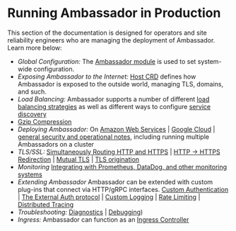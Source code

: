# Running Ambassador in Production

This section of the documentation is designed for operators and site reliability engineers who are managing the deployment of Ambassador. Learn more below:

* *Global Configuration:* The [Ambassador module](ambassador) is used to set system-wide configuration.
* *Exposing Ambassador to the Internet:* [Host CRD](host-crd) defines how Ambassador is exposed to the outside world, managing TLS, domains, and such.
* *Load Balancing:* Ambassador supports a number of different [load balancing strategies](load-balancer) as well as different ways to configure [service discovery](resolvers)
* [Gzip Compression](gzip)
* *Deploying Ambassador:* On [Amazon Web Services](ambassador-with-aws) | [Google Cloud](ambassador-with-gke) | [general security and operational notes](running), including running multiple Ambassadors on a cluster
* *TLS/SSL:* [Simultaneously Routing HTTP and HTTPS](tls/cleartext-redirection#cleartext-routing) | [HTTP -> HTTPS Redirection](tls/cleartext-redirection#http-https-redirection) | [Mutual TLS](tls/mtls) | [TLS origination](tls/origination)
* *Monitoring* [Integrating with Prometheus, DataDog, and other monitoring systems](statistics)
* *Extending Ambassador* Ambassador can be extended with custom plug-ins that connect via HTTP/gRPC interfaces. [Custom Authentication](services/auth-service) | [The External Auth protocol](services/ext_authz) | [Custom Logging](services/log-service) | [Rate Limiting](services/rate-limit-service) | [Distributed Tracing](services/tracing-service)
* *Troubleshooting:* [Diagnostics](diagnostics) | [Debugging](debugging))
* *Ingress:* Ambassador can function as an [Ingress Controller](ingress-controller)